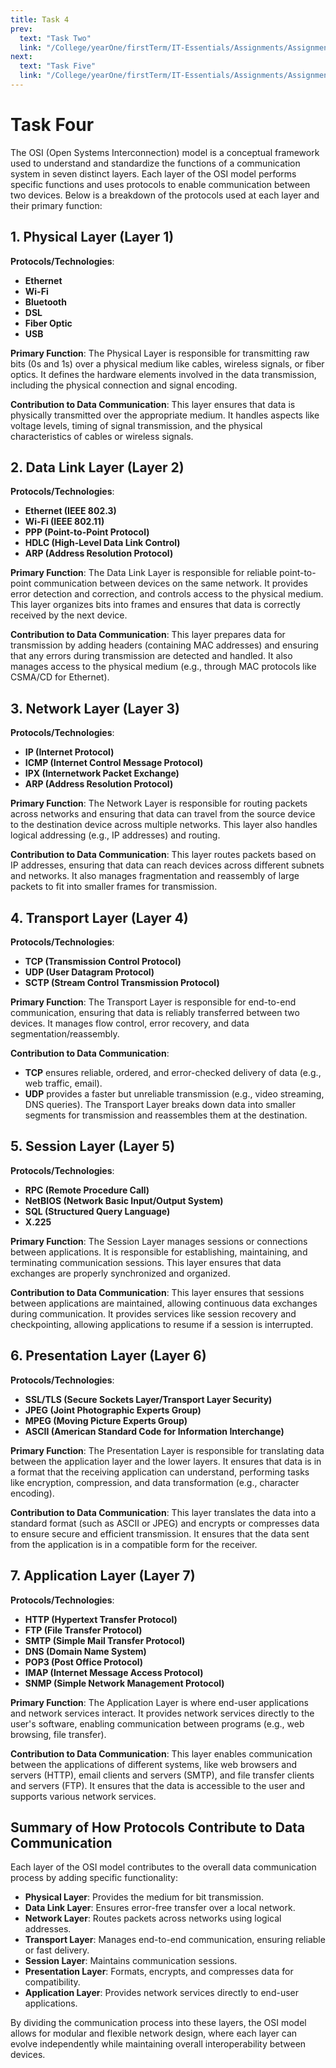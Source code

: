 ```yaml
---
title: Task 4
prev:
  text: "Task Two"
  link: "/College/yearOne/firstTerm/IT-Essentials/Assignments/AssignmentTwo"
next:
  text: "Task Five"
  link: "/College/yearOne/firstTerm/IT-Essentials/Assignments/AssignmentFive"
---
```


# Task Four

The OSI (Open Systems Interconnection) model is a conceptual framework used to understand and standardize the functions of a communication system in seven distinct layers. Each layer of the OSI model performs specific functions and uses protocols to enable communication between two devices. Below is a breakdown of the protocols used at each layer and their primary function:

## 1. **Physical Layer (Layer 1)**

**Protocols/Technologies**:

- **Ethernet**
- **Wi-Fi**
- **Bluetooth**
- **DSL**
- **Fiber Optic**
- **USB**

**Primary Function**:
The Physical Layer is responsible for transmitting raw bits (0s and 1s) over a physical medium like cables, wireless signals, or fiber optics. It defines the hardware elements involved in the data transmission, including the physical connection and signal encoding.

**Contribution to Data Communication**:
This layer ensures that data is physically transmitted over the appropriate medium. It handles aspects like voltage levels, timing of signal transmission, and the physical characteristics of cables or wireless signals.

## 2. **Data Link Layer (Layer 2)**

**Protocols/Technologies**:

- **Ethernet (IEEE 802.3)**
- **Wi-Fi (IEEE 802.11)**
- **PPP (Point-to-Point Protocol)**
- **HDLC (High-Level Data Link Control)**
- **ARP (Address Resolution Protocol)**

**Primary Function**:
The Data Link Layer is responsible for reliable point-to-point communication between devices on the same network. It provides error detection and correction, and controls access to the physical medium. This layer organizes bits into frames and ensures that data is correctly received by the next device.

**Contribution to Data Communication**:
This layer prepares data for transmission by adding headers (containing MAC addresses) and ensuring that any errors during transmission are detected and handled. It also manages access to the physical medium (e.g., through MAC protocols like CSMA/CD for Ethernet).

## 3. **Network Layer (Layer 3)**

**Protocols/Technologies**:

- **IP (Internet Protocol)**
- **ICMP (Internet Control Message Protocol)**
- **IPX (Internetwork Packet Exchange)**
- **ARP (Address Resolution Protocol)**

**Primary Function**:
The Network Layer is responsible for routing packets across networks and ensuring that data can travel from the source device to the destination device across multiple networks. This layer also handles logical addressing (e.g., IP addresses) and routing.

**Contribution to Data Communication**:
This layer routes packets based on IP addresses, ensuring that data can reach devices across different subnets and networks. It also manages fragmentation and reassembly of large packets to fit into smaller frames for transmission.

## 4. **Transport Layer (Layer 4)**

**Protocols/Technologies**:

- **TCP (Transmission Control Protocol)**
- **UDP (User Datagram Protocol)**
- **SCTP (Stream Control Transmission Protocol)**

**Primary Function**:
The Transport Layer is responsible for end-to-end communication, ensuring that data is reliably transferred between two devices. It manages flow control, error recovery, and data segmentation/reassembly.

**Contribution to Data Communication**:

- **TCP** ensures reliable, ordered, and error-checked delivery of data (e.g., web traffic, email).
- **UDP** provides a faster but unreliable transmission (e.g., video streaming, DNS queries). The Transport Layer breaks down data into smaller segments for transmission and reassembles them at the destination.

## 5. **Session Layer (Layer 5)**

**Protocols/Technologies**:

- **RPC (Remote Procedure Call)**
- **NetBIOS (Network Basic Input/Output System)**
- **SQL (Structured Query Language)**
- **X.225**

**Primary Function**:
The Session Layer manages sessions or connections between applications. It is responsible for establishing, maintaining, and terminating communication sessions. This layer ensures that data exchanges are properly synchronized and organized.

**Contribution to Data Communication**:
This layer ensures that sessions between applications are maintained, allowing continuous data exchanges during communication. It provides services like session recovery and checkpointing, allowing applications to resume if a session is interrupted.

## 6. **Presentation Layer (Layer 6)**

**Protocols/Technologies**:

- **SSL/TLS (Secure Sockets Layer/Transport Layer Security)**
- **JPEG (Joint Photographic Experts Group)**
- **MPEG (Moving Picture Experts Group)**
- **ASCII (American Standard Code for Information Interchange)**

**Primary Function**:
The Presentation Layer is responsible for translating data between the application layer and the lower layers. It ensures that data is in a format that the receiving application can understand, performing tasks like encryption, compression, and data transformation (e.g., character encoding).

**Contribution to Data Communication**:
This layer translates the data into a standard format (such as ASCII or JPEG) and encrypts or compresses data to ensure secure and efficient transmission. It ensures that the data sent from the application is in a compatible form for the receiver.

## 7. **Application Layer (Layer 7)**

**Protocols/Technologies**:

- **HTTP (Hypertext Transfer Protocol)**
- **FTP (File Transfer Protocol)**
- **SMTP (Simple Mail Transfer Protocol)**
- **DNS (Domain Name System)**
- **POP3 (Post Office Protocol)**
- **IMAP (Internet Message Access Protocol)**
- **SNMP (Simple Network Management Protocol)**

**Primary Function**:
The Application Layer is where end-user applications and network services interact. It provides network services directly to the user's software, enabling communication between programs (e.g., web browsing, file transfer).

**Contribution to Data Communication**:
This layer enables communication between the applications of different systems, like web browsers and servers (HTTP), email clients and servers (SMTP), and file transfer clients and servers (FTP). It ensures that the data is accessible to the user and supports various network services.

## Summary of How Protocols Contribute to Data Communication

Each layer of the OSI model contributes to the overall data communication process by adding specific functionality:

- **Physical Layer**: Provides the medium for bit transmission.
- **Data Link Layer**: Ensures error-free transfer over a local network.
- **Network Layer**: Routes packets across networks using logical addresses.
- **Transport Layer**: Manages end-to-end communication, ensuring reliable or fast delivery.
- **Session Layer**: Maintains communication sessions.
- **Presentation Layer**: Formats, encrypts, and compresses data for compatibility.
- **Application Layer**: Provides network services directly to end-user applications.

By dividing the communication process into these layers, the OSI model allows for modular and flexible network design, where each layer can evolve independently while maintaining overall interoperability between devices.
